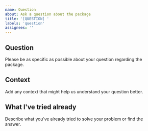 ```yaml
---
name: Question
about: Ask a question about the package
title: '[QUESTION] '
labels: 'question'
assignees: ''
---
```


## Question
Please be as specific as possible about your question regarding the package.

## Context
Add any context that might help us understand your question better.

## What I've tried already
Describe what you've already tried to solve your problem or find the answer.

